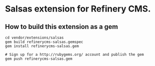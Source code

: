 # Salsas extension for Refinery CMS.

## How to build this extension as a gem

    cd vendor/extensions/salsas
    gem build refinerycms-salsas.gemspec
    gem install refinerycms-salsas.gem

    # Sign up for a http://rubygems.org/ account and publish the gem
    gem push refinerycms-salsas.gem